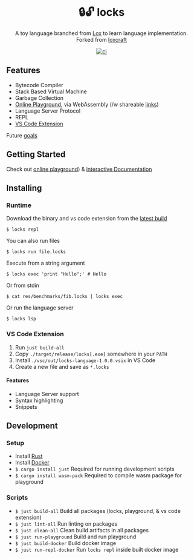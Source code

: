 <!-- markdownlint-configure-file {
  "MD033": false,
  "MD041": false
} -->

<div align="center">

# 🔒🔓 locks

A toy language branched from [Lox](https://www.craftinginterpreters.com/) to learn language implementation. Forked from [loxcraft](https://github.com/ajeetdsouza/loxcraft)

[![ci](https://github.com/kyleect/locks/actions/workflows/ci.yml/badge.svg)](https://github.com/kyleect/locks/actions/workflows/ci.yml)

</div>

## Features

- Bytecode Compiler
- Stack Based Virtual Machine
- Garbage Collection
- [Online Playground](https://kyleect.github.io/locks/), via WebAssembly (/w shareable [links](https://kyleect.github.io/locks/#/code=GYOwBAFgpgNjD2AKEBDAtlAlGA3gWACgwwAnKAFwFcTwAiACVgTFrAGoxUMBuQgX0KEADiQCWIcpCZJaAdXgkYAE1qZeBIA))
- Language Server Protocol
- REPL
- [VS Code Extension](#vs-code-extension)

Future [goals](https://github.com/kyleect/locks/issues/1)

## Getting Started

Check out [online playground](https://kyleect.github.io/locks/)) & [interactive Documentation](https://kyleect.github.io/locks/#/docs)

## Installing

### Runtime

Download the binary and vs code extension from the [latest build](https://github.com/kyleect/locks/actions/workflows/ci.yml)

```shell
$ locks repl
```

You can also run files

```shell
$ locks run file.locks
```

Execute from a string argument

```shell
$ locks exec 'print "Hello";' # Hello
```

Or from stdin

```shell
$ cat res/benchmarks/fib.locks | locks exec
```

Or run the language server

```shell
$ locks lsp
```

### VS Code Extension

1. Run `just build-all`
2. Copy `./target/release/locks[.exe]` somewhere in your `PATH`
3. Install `./vsc/out/locks-language-1.0.0.vsix` in VS Code
4. Create a new file and save as `*.locks`

#### Features

- Language Server support
- Syntax highlighting
- Snippets

## Development

### Setup

- Install [Rust](https://www.rust-lang.org/tools/install)
- Install [Docker](https://www.docker.com/)
- `$ cargo install just` Required for running development scripts
- `$ cargo install wasm-pack` Required to compile wasm package for playground

### Scripts

- `$ just build-all` Build all packages (locks, playground, & vs code extension)
- `$ just lint-all` Run linting on packages
- `$ just clean-all` Clean build artifacts in all packages
- `$ just run-playground` Build and run playground
- `$ just build-docker` Build docker image
- `$ just run-repl-docker` Run `locks repl` inside built docker image
